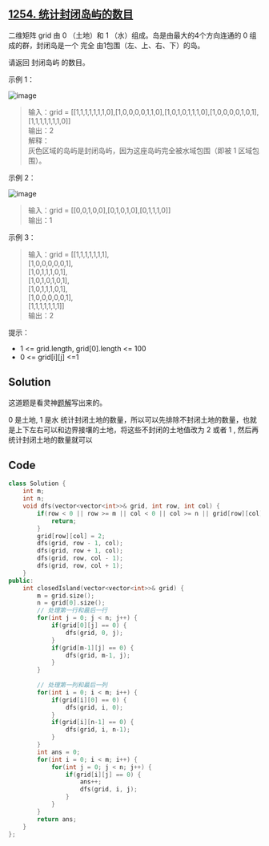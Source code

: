 ## [1254. 统计封闭岛屿的数目](https://leetcode.cn/problems/number-of-closed-islands/description/)

二维矩阵 grid 由 0 （土地）和 1 （水）组成。岛是由最大的4个方向连通的 0 组成的群，封闭岛是一个 完全 由1包围（左、上、右、下）的岛。

请返回 封闭岛屿 的数目。

 

示例 1：

![image](https://github.com/user-attachments/assets/03992881-499b-48a5-ace6-33300ebec913)

> 输入：grid = [[1,1,1,1,1,1,1,0],[1,0,0,0,0,1,1,0],[1,0,1,0,1,1,1,0],[1,0,0,0,0,1,0,1],[1,1,1,1,1,1,1,0]]  
> 输出：2  
> 解释：  
> 灰色区域的岛屿是封闭岛屿，因为这座岛屿完全被水域包围（即被 1 区域包围）。  

示例 2：

![image](https://github.com/user-attachments/assets/2c844f7d-863c-418f-ab2d-489a04ab1f63)

> 输入：grid = [[0,0,1,0,0],[0,1,0,1,0],[0,1,1,1,0]]  
> 输出：1  

示例 3：

> 输入：grid = [[1,1,1,1,1,1,1],  
>              [1,0,0,0,0,0,1],  
>              [1,0,1,1,1,0,1],  
>              [1,0,1,0,1,0,1],  
>              [1,0,1,1,1,0,1],  
>              [1,0,0,0,0,0,1],  
>              [1,1,1,1,1,1,1]]  
> 输出：2  
 

提示：

- 1 <= grid.length, grid[0].length <= 100
- 0 <= grid[i][j] <=1

## Solution

这道题是看灵神[题解](https://leetcode.cn/problems/number-of-closed-islands/solutions/2312616/liang-chong-si-lu-xian-wai-hou-nei-chu-j-b1e4)写出来的。

0 是土地, 1 是水 统计封闭土地的数量，所以可以先排除不封闭土地的数量，也就是上下左右可以和边界接壤的土地，将这些不封闭的土地值改为 2 或者 1 , 然后再统计封闭土地的数量就可以

## Code

```cpp
class Solution {
    int m;
    int n;
    void dfs(vector<vector<int>>& grid, int row, int col) {
        if(row < 0 || row >= m || col < 0 || col >= n || grid[row][col] != 0) {
            return;
        }
        grid[row][col] = 2;
        dfs(grid, row - 1, col);
        dfs(grid, row + 1, col);
        dfs(grid, row, col - 1);
        dfs(grid, row, col + 1);
    }
public:
    int closedIsland(vector<vector<int>>& grid) {
        m = grid.size();
        n = grid[0].size();
        // 处理第一行和最后一行
        for(int j = 0; j < n; j++) {
            if(grid[0][j] == 0) {
                dfs(grid, 0, j);
            }
            if(grid[m-1][j] == 0) {
                dfs(grid, m-1, j);
            }
        }
        
        // 处理第一列和最后一列
        for(int i = 0; i < m; i++) {
            if(grid[i][0] == 0) {
                dfs(grid, i, 0);
            }
            if(grid[i][n-1] == 0) {
                dfs(grid, i, n-1);
            }
        }
        int ans = 0;
        for(int i = 0; i < m; i++) {
            for(int j = 0; j < n; j++) {
                if(grid[i][j] == 0) {
                    ans++;
                    dfs(grid, i, j);
                }
            }
        }
        return ans;
    }
};
```
